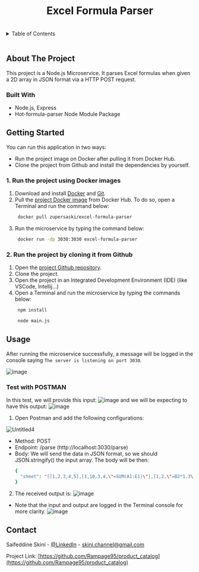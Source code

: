 <br />
<div align="center">

  <h1 align="center">Excel Formula Parser</h3>
  
  </div>
<br/>

<!-- TABLE OF CONTENTS -->

<details>
  <summary>Table of Contents</summary>
  <ol>
    <li>
      <a href="#about-the-project">About The Project</a>
      <ul>
        <li><a href="#built-with">Built With</a></li>
      </ul>
    </li>
    <li>
      <a href="#getting-started">Getting Started</a>
      <ul>
        <li><a href="#Run the project using Docker images">Run the project using Docker images</a></li>
        <li><a href="#Run the project after cloning it from Github">Run the project after cloning it from Github</a>
      </ul>
    </li>
    <li><a href="#usage">Usage</a></li>
    <li><a href="#contact">Contact</a></li>
  </ol>
</details>
  
  </br>

<!-- ABOUT THE PROJECT -->

## About The Project

This project is a Node.js Microservice. It parses Excel formulas when given a 2D array in JSON format via a HTTP POST request.

### Built With

- Node.js, Express
- Hot-formula-parser Node Module Package

<!-- GETTING STARTED -->

## Getting Started

You can run this application in two ways:

- Run the project image on Docker after pulling it from Docker Hub.
- Clone the project from Github and install the dependencies by yourself.

### 1. Run the project using Docker images

1. Download and install <a href="https://www.docker.com/products/docker-desktop/">Docker</a> and <a href="https://git-scm.com/downloads">Git</a>.
2. Pull the <a href="https://hub.docker.com/r/zupersaski/excel-formula-parser">project Docker image</a> from Docker Hub.
   To do so, open a Terminal and run the command below:
   ```sh
    docker pull zupersaski/excel-formula-parser
   ```
3. Run the microservice by typing the command below:
   ```sh
    docker run -dp 3030:3030 excel-formula-parser
   ```

### 2. Run the project by cloning it from Github

1. Open the <a href="https://github.com/Rampage95/SASOL_TTEST_OPTIONAL">project Github repository</a>.
2. Clone the project.
3. Open the project in an Integrated Development Environment (IDE) (like VSCode, Intellij...)
4. Open a Terminal and run the microservice by typing the commands below:
   ```sh
    npm install
   ```
   ```sh
    node main.js
   ```    

## Usage

After running the microservice successfully, a message will be logged in the console saying `The server is listening on port 3030`.

![image](https://user-images.githubusercontent.com/79465722/222982650-0ceac0fa-4568-4af9-8b77-b3d9d149dd33.png)

### Test with POSTMAN

In this test, we will provide this input: ![image](https://user-images.githubusercontent.com/79465722/222982791-9db26e71-b750-4587-817c-0acd3b995aa8.png) and we will be expecting to have this output: ![image](https://user-images.githubusercontent.com/79465722/222982831-58b1a85c-c77d-49d9-81e8-20ba63491397.png)

1. Open Postman and add the following configurations:

![Untitled4](https://user-images.githubusercontent.com/79465722/222983672-dfb2ae8a-bed9-4b93-9d25-5918398e7bbc.png)

  - Method: POST
  - Endpoint: /parse (http://localhost:3030/parse)
  - Body: We will send the data in JSON format, so we should JSON.stringify() the input array. The body will be then:
    ```sh
    {
      "sheet": "[[1,2,3,4,5],[1,10,3,4,\"=SUM(A1:E1)\"],[1,2,\"=B2*1.3\",4,5]]"
    }
    ```
  
2. The received output is: 
  ![image](https://user-images.githubusercontent.com/79465722/222983389-55d772f0-1ce6-46cb-851f-9c61cfe6584b.png)

- Note that the input and output are logged in the Terminal console for more clarity.
  ![image](https://user-images.githubusercontent.com/79465722/222983464-ed3ef95d-dfc6-403c-ad8a-a7aed4336158.png)

 
<!-- CONTACT -->

## Contact

Saifeddine Skini - [@LinkedIn](https://www.linkedin.com/in/skini-saifeddine-6018a9189/) - skini.channel@gmail.com

Project Link: [https://github.com/Rampage95/product_catalog](https://github.com/Rampage95/product_catalog)
